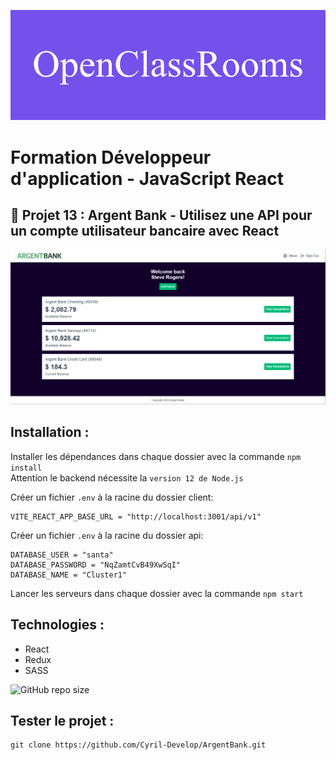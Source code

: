![formation](./assets/images/OpenClassRooms.png)

# Formation Développeur d'application - JavaScript React

## 📎 Projet 13 : Argent Bank - Utilisez une API pour un compte utilisateur bancaire avec React

![Alt text](assets/images/profile.png)

## Installation :

Installer les dépendances dans chaque dossier avec la commande `npm install`\
Attention le backend nécessite la `version 12 de Node.js`

Créer un fichier `.env` à la racine du dossier client:
```
VITE_REACT_APP_BASE_URL = "http://localhost:3001/api/v1"
```

Créer un fichier `.env` à la racine du dossier api:
```
DATABASE_USER = "santa"
DATABASE_PASSWORD = "NqZamtCvB49XwSqI"
DATABASE_NAME = "Cluster1"
```

Lancer les serveurs dans chaque dossier avec la commande `npm start`

## Technologies :

- React
- Redux
- SASS

![GitHub repo size](https://img.shields.io/github/repo-size/Cyril-Develop/ArgentBank?style=for-the-badge)

## Tester le projet :

```terminal
git clone https://github.com/Cyril-Develop/ArgentBank.git
```